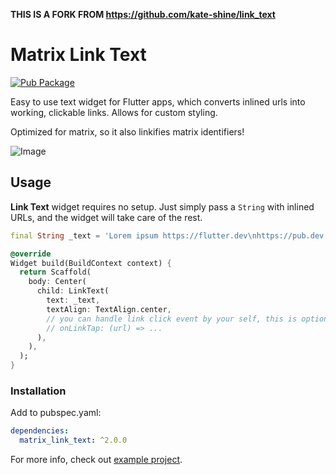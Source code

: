 **THIS IS A FORK FROM https://github.com/kate-shine/link_text**

# Matrix Link Text

[![Pub Package](https://img.shields.io/pub/v/matrix_link_text.svg?style=flat-square)](https://pub.dartlang.org/packages/matrix_link_text)

Easy to use text widget for Flutter apps, which converts inlined urls into working, clickable links. Allows for custom styling.

Optimized for matrix, so it also linkifies matrix identifiers!

![Image](https://raw.githubusercontent.com/aleksanderwozniak/link_text/assets/link_text_demo.png)

## Usage

**Link Text** widget requires no setup. Just simply pass a `String` with inlined URLs, and the widget will take care of the rest.

```dart
final String _text = 'Lorem ipsum https://flutter.dev\nhttps://pub.dev';

@override
Widget build(BuildContext context) {
  return Scaffold(
    body: Center(
      child: LinkText(
        text: _text,
        textAlign: TextAlign.center,
        // you can handle link click event by your self, this is optional
        // onLinkTap: (url) => ...
      ),
    ),
  );
}
```

### Installation

Add to pubspec.yaml:

```yaml
dependencies:
  matrix_link_text: ^2.0.0
```
For more info, check out [example project](https://github.com/Sorunome/matrix_link_text/tree/master/example).
